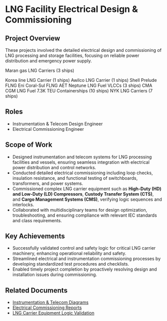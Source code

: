 # LNG Facility Electrical Design & Commissioning

## Project Overview  
These projects involved the detailed electrical design and commissioning of LNG processing and storage facilities, focusing on reliable power distribution and emergency power supply.

Maran gas LNG Carriers (3 ships)

Korea line LNG Carrier (1 ships)
Awilco LNG Carrier (1 ships)
Shell Prelude FLNG
Eni Coral-Sul FLNG
AET Neptune LNG Fuel VLCCs (3 ships)
CMA CGM LNG Fuel 7.3K TEU Containerships (10 ships)
NYK LNG Carriers (7 ships)

## Roles  
- Instrumentation & Telecom Design Engineer  
- Electrical Commissioning Engineer

## Scope of Work  
- Designed instrumentation and telecom systems for LNG processing facilities and vessels, ensuring seamless integration with electrical power distribution and control networks.  
- Conducted detailed electrical commissioning including loop checks, insulation resistance, and functional testing of switchboards, transformers, and power systems.  
- Commissioned complex LNG carrier equipment such as **High-Duty (HD) and Low-Duty (LD) Compressors**, **Custody Transfer System (CTS)**, and **Cargo Management Systems (CMS)**, verifying logic sequences and interlocks.  
- Collaborated with multidisciplinary teams for design optimization, troubleshooting, and ensuring compliance with relevant IEC standards and class requirements.

## Key Achievements  
- Successfully validated control and safety logic for critical LNG carrier machinery, enhancing operational reliability and safety.  
- Streamlined electrical and instrumentation commissioning processes by developing standardized test procedures and checklists.  
- Enabled timely project completion by proactively resolving design and installation issues during commissioning.

## Related Documents  
- [Instrumentation & Telecom Diagrams](./Instrumentation_Telecom_Diagrams.pdf)  
- [Electrical Commissioning Reports](./Electrical_Commissioning_Report.pdf)  
- [LNG Carrier Equipment Logic Validation](./LNG_Equipment_Logic_Validation.pdf)
